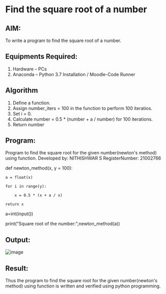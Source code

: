 # Find the square root of a number

## AIM:
To write a program to find the square root of a number.

## Equipments Required:
1. Hardware – PCs
2. Anaconda – Python 3.7 Installation / Moodle-Code Runner

## Algorithm
1. Define a function.
2. Assign number_iters = 100 in the function to perform 100 iteratios.
3. Set i = 0.
4. Calculate  number = 0.5 * (number + a / number) for 100 iterations.
5. Return number

## Program:

Program to find the square root for the given number(newton's method) using function.
Developed by: NITHISHWAR S
RegisterNumber: 21002766

def newton_method(x, y = 100):

    a = float(x) 
    
    for i in range(y): 
    
        x = 0.5 * (x + a / x) 
        
    return x
    
a=int(input())


print("Square root of the number:",newton_method(a))


## Output:

![image](https://user-images.githubusercontent.com/94164665/146314915-393ab561-9ed4-4558-ab2e-7b14d26687ef.png)


## Result:
Thus the program to find the square root for the given number(newton's method) using function is written and verified using python programming.
